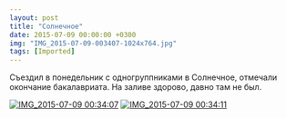 ```yaml
---
layout: post
title: "Солнечное"
date: 2015-07-09 00:00:00 +0300
img: "IMG_2015-07-09-003407-1024x764.jpg"
tags: [Imported]
---
```


Съездил в понедельник с одногруппниками в Солнечное, отмечали окончание бакалавриата.
На заливе здорово, давно там не был.

[![IMG_2015-07-09 00:34:07](/blog/assetsIMG_2015-07-09-003407-1024x764.jpg)](https://vlaim.s3.amazonaws.com/uploads/2015/07/IMG_2015-07-09-003407.jpg) [![IMG_2015-07-09 00:34:11](/blog/assetsIMG_2015-07-09-003411-1024x764.jpg)](https://vlaim.s3.amazonaws.com/uploads/2015/07/IMG_2015-07-09-003411.jpg)